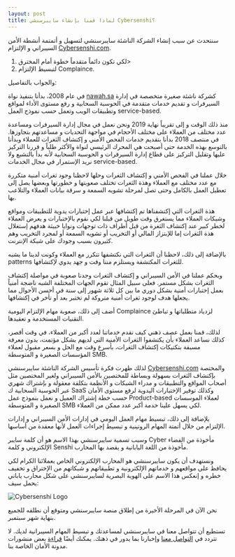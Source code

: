 ```yaml
---
layout: post
title: لماذا قمنا بإنشاء سايبرسنشي Cybersenshi؟
---
```


سنتحدث عن سبب إنشاء الشركة الناشئة سايبرسنشي لتسهيل و أتمتمة أنشطة الأمن السيبراني و الإلتزام [Cybersenshi.com](https://www.cybersenshi.com).

1. لكي تكون دائماً متقدماً خطوة أمام المخترق>
2. لتبسيط الإلتزام Complaince.

والجواب بالتفاصيل:



في عام 2008، بدأنا بتنفيذ نواة [nawah.sa](https://www.nawah.sa) كشركة ناشئة صغيرة متخصصة في إدارة السيرفرات و تقديم خدمات متقدمة في الحوسبة السحابية و رفع مستوى الأداء لمواقع وتطبيقات الويب وتعمل حسب نموذج العمل service-based.

منذ ذلك الوقت و إلى تقريباً نهاية 2019 ونحن نعمل في مجال إدارة السيرفرات ومساعدة عدد مختلف من العملاء على مختلف الأحجام في مواجهة التحديات و مساعدتهم بتجاوزها.
في منتصف 2018 بدأنا بتقديم خدمات الفحص الأمني و إكتشاف الثغرات للعملاء  وبدأنا بالتوسع بهذه الخدمة حتى أصبحت هي المحرك الرئيسي لنواة والأكثر طلباً و قررنا التركيز عليها وتقليل التركيز على قطاع إدارة السيرفرات و الحوسبة السحابية لأنه بدأ بالتشبع ولا نريد الإستمرار في مجال الخدمات service-based.

خلال عملنا في الفحص الأمني و إكتشاف الثغرات وحلها لاحظنا وجود ثغرات أمنية متكررة مع عدد مختلف مع العملاء وهذة الثغرات تختلف صعوبتها و خطورتها وبعضها يصل إلى تعطيل العمل بالكامل وحتى تصل لمرحلة تشويه السمعة و سرقة بيانات العملاء والتلاعب بها.

هذة الثغرات التي إكتشفناها تم إكتشافها عبر عمل إختبارات يدوية للتطبيقات ومواقع وشبكات العملاء مما يستغرق وقت طويل من قبلنا لكي نقوم بالإختبارات و يعرض العملاء لخطر كبير عند إكتشاف الثغرة من قبل أطراف ذات توجهات ونوايا خبيثة هدفهم إستغلال هذة الثغرات إما للإبتزاز المالي أو التخريب أو تشويه السمعة أو لمجرد التخريب وهم كثيرون بسبب وجودك على شبكة الإنترنت.

بالإضافة إلى ذلك، لاحظنا أن الثغرات التي نكتشفها تتكرر مع العملاء وكونت لدينا ما يشبه patterns للثغرات المكتشفة ويستلزم مننا وقت و جهد يدوي لإكتشافها.

وبحكم عملنا في الأمن السيبراني و إكتشاف الثغرات وجدنا صعوبة في مواصلة إكتشاف الثغرات بشكل مستمر. فعلى سبيل المثال تقوم الجهات المختلفة الشبه ناضجة أمنياً بعمل إختبارات أمنية بشكل دوري ما بين كل ثلاثة شهور إلى سنة في أحسن الأحوال مما يجعلها هدف لوجود ثغرات أمنية متروكة لم تختبر بعد أو تأخر في إكتشافها.

أضف إلى ذلك، صعوبة مهام الإلتزام اليومية Complaince لزدياد متطلباتها و تباطئ التقنيات المستخدمة و تعقيدها.


لذلك، قمنا بعمل عصف ذهني كيف نقدم خدماتنا لعدد أكبر من العملاء، في وقت أقصر، كذلك نساعد العملاء بأن يكتشفوا الثغرات الأمنية التي لديهم بشكل مؤتمت، بدون معرفة مسبقة بتكتيكات إكتشاف الثغرات، بأسرع وقت مع الحل و بسعر مقبول لعملاء المؤسسات الصغيرة و المتوسطة SMB.

لذلك ظهرت فكرة تأسيس الشركة الناشئة سايبرسنشي [Cybersenshi.com](https://www.cybersenshi.com) والمختصة بإكتشاف الثغرات بسهولة وبساطة للمختصين بالأمن السيبراني ولغير المختصين مثل أصحاب المواقع والتطبيقات و مدراء الشبكات و الأنظمة بتكلفة معقولة و بإشتراك شهري عبر الحوسبة السحابية ك SaaS وكذلك توفير الإختبارات اليدوية لرفع مستوى الأمان حسب خطة إشتراك العميل و نعمل بنموذج عمل Product-based لعملاء الموسسات الصغيرة و المتوسطة SMB لكي يسهل علينا خدمة أكبر عدد ممكن من العملاء.

بلإضافة إلى ذلك، تبسيط مهام العمل اليومي في إدارات الأمن السيبراني و إدارات الإلتزام من خلال أتمتة المهام الروتينية و تبسيط إجراءات العمل لأنها معقدة من أساسها.

وسبب تسمية سايبرسنشي بهذا الاسم هو أن كلمة سايبر Cyber مأخوذة من الفضاء الإلكتروني و كلمة Senshi مأخوذة من اللغة اليابانية و يقصد بها المحارب.

ونستهدف أن يكون سايبرسنشي هو المحارب الإلكتروني الخاص بعملائنا الكرام لكي يحافظ على مواقعهم و خدماتهم الإلكترونية و تطبيقاتهم و 
شبكاتهم من الإختراق و تخفيف خطره و إنعكس هذا الاسم على الهوية البصرية لسايبرسنشي على شكل محارب ياباني يحمل سيف:

![Cybersenshi Logo](https://www.cybersenshi.com/icons/icon-512x512.png)


نحن الآن في المرحلة الأخيرة من إطلاق منصة سايبرسنشي ومتوقع أن نطلقه للجميع بنهاية شهر سبتمبر.


تستطيع أن تتواصل معنا في سايبرسنشي لمساعدتك و تبسيط المهام السيبرانية لديك. لا تتردد في [التواصل معنا](https://www.cybersenshi.com/#contactUsBlock) وإخبارنا بما يدور في ذهنك. يمكنك أيضًا [قراءة](https://blog.cybersenshi.com) بعض منشورات مدونة الأمان الخاصة بنا.
